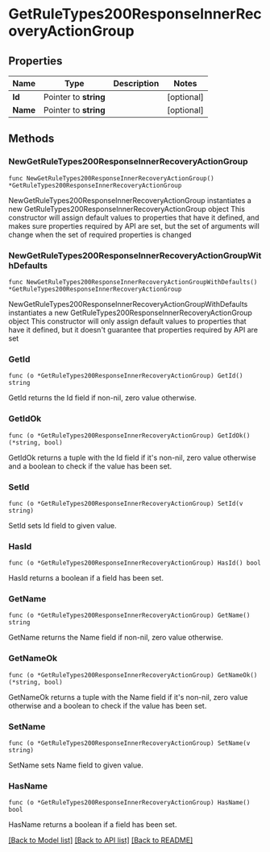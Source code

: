 # GetRuleTypes200ResponseInnerRecoveryActionGroup

## Properties

Name | Type | Description | Notes
------------ | ------------- | ------------- | -------------
**Id** | Pointer to **string** |  | [optional] 
**Name** | Pointer to **string** |  | [optional] 

## Methods

### NewGetRuleTypes200ResponseInnerRecoveryActionGroup

`func NewGetRuleTypes200ResponseInnerRecoveryActionGroup() *GetRuleTypes200ResponseInnerRecoveryActionGroup`

NewGetRuleTypes200ResponseInnerRecoveryActionGroup instantiates a new GetRuleTypes200ResponseInnerRecoveryActionGroup object
This constructor will assign default values to properties that have it defined,
and makes sure properties required by API are set, but the set of arguments
will change when the set of required properties is changed

### NewGetRuleTypes200ResponseInnerRecoveryActionGroupWithDefaults

`func NewGetRuleTypes200ResponseInnerRecoveryActionGroupWithDefaults() *GetRuleTypes200ResponseInnerRecoveryActionGroup`

NewGetRuleTypes200ResponseInnerRecoveryActionGroupWithDefaults instantiates a new GetRuleTypes200ResponseInnerRecoveryActionGroup object
This constructor will only assign default values to properties that have it defined,
but it doesn't guarantee that properties required by API are set

### GetId

`func (o *GetRuleTypes200ResponseInnerRecoveryActionGroup) GetId() string`

GetId returns the Id field if non-nil, zero value otherwise.

### GetIdOk

`func (o *GetRuleTypes200ResponseInnerRecoveryActionGroup) GetIdOk() (*string, bool)`

GetIdOk returns a tuple with the Id field if it's non-nil, zero value otherwise
and a boolean to check if the value has been set.

### SetId

`func (o *GetRuleTypes200ResponseInnerRecoveryActionGroup) SetId(v string)`

SetId sets Id field to given value.

### HasId

`func (o *GetRuleTypes200ResponseInnerRecoveryActionGroup) HasId() bool`

HasId returns a boolean if a field has been set.

### GetName

`func (o *GetRuleTypes200ResponseInnerRecoveryActionGroup) GetName() string`

GetName returns the Name field if non-nil, zero value otherwise.

### GetNameOk

`func (o *GetRuleTypes200ResponseInnerRecoveryActionGroup) GetNameOk() (*string, bool)`

GetNameOk returns a tuple with the Name field if it's non-nil, zero value otherwise
and a boolean to check if the value has been set.

### SetName

`func (o *GetRuleTypes200ResponseInnerRecoveryActionGroup) SetName(v string)`

SetName sets Name field to given value.

### HasName

`func (o *GetRuleTypes200ResponseInnerRecoveryActionGroup) HasName() bool`

HasName returns a boolean if a field has been set.


[[Back to Model list]](../README.md#documentation-for-models) [[Back to API list]](../README.md#documentation-for-api-endpoints) [[Back to README]](../README.md)


